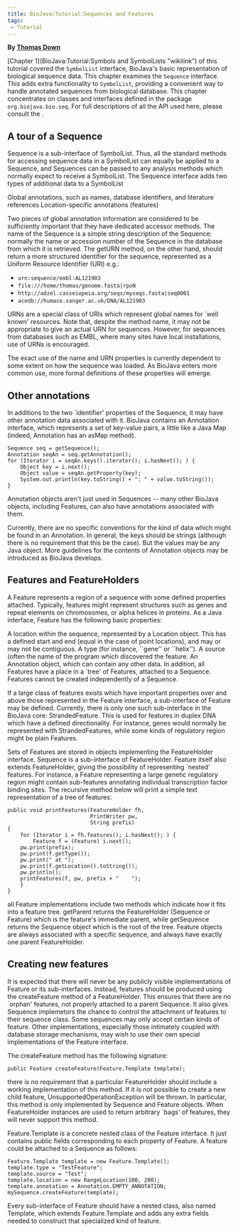 ```yaml
---
title: BioJava:Tutorial:Sequences and Features
tags:
 - Tutorial
---
```


**By [Thomas Down](mailto:td2@sanger.ac.uk)**

[Chapter 1](BioJava:Tutorial:Symbols and SymbolLists "wikilink") of this
tutorial covered the `SymbolList` interface, BioJava's basic
representation of biological sequence data. This chapter examines the
`Sequence` interface. This adds extra functionality to `SymbolList`,
providing a convenient way to handle annotated sequences from biological
database. This chapter concentrates on classes and interfaces defined in
the package `org.biojava.bio.seq`. For full descriptions of all the API
used here, please consult the .

A tour of a Sequence
--------------------

Sequence is a sub-interface of SymbolList. Thus, all the standard
methods for accessing sequence data in a SymbolList can equally be
applied to a Sequence, and Sequences can be passed to any analysis
methods which normally expect to receive a SymbolList. The Sequence
interface adds two types of additional data to a SymbolList

Global annotations, such as names, database identifiers, and literature
references Location-specific annotations (features)

Two pieces of global annotation information are considered to be
sufficiently important that they have dedicated accessor methods. The
name of the Sequence is a simple string description of the Sequence:
normally the name or accession number of the Sequence in the database
from which it is retrieved. The getURN method, on the other hand, should
return a more structured identifier for the sequence, represented as a
Uniform Resource Identifier (URI) e.g.:

-   `urn:sequence/embl:AL121903`
-   `file:///home/thomas/genome.fasta|rpoN`
-   `http://adzel.casseiopeia.org/seqs/myseqs.fasta|seq0001`
-   `acedb://humace.sanger.ac.uk/DNA/AL121903`

URNs are a special class of URIs which represent global names for \`well
known' resources. Note that, despite the method name, it may not be
appropriate to give an actual URN for sequences. However, for sequences
from databases such as EMBL, where many sites have local installations,
use of URNs is encouraged.

The exact use of the name and URN properties is currently dependent to
some extent on how the sequence was loaded. As BioJava enters more
common use, more formal definitions of these properties will emerge.

Other annotations
-----------------

In additions to the two \`identifier' properties of the Sequence, it may
have other annotation data associated with it. BioJava contains an
Annotation interface, which represents a set of key-value pairs, a
little like a Java Map (indeed, Annotation has an asMap method).

    Sequence seq = getSequence();
    Annotation seqAn = seq.getAnnotation();
    for (Iterator i = seqAn.keys().iterator(); i.hasNext(); ) {
        Object key = i.next();
        Object value = seqAn.getProperty(key);
        System.out.println(key.toString() + ": " + value.toString());
    }

Annotation objects aren't just used in Sequences -- many other BioJava
objects, including Features, can also have annotations associated with
them.

Currently, there are no specific conventions for the kind of data which
might be found in an Annotation. In general, the keys should be strings
(although there is no requirement that this be the case). But the values
may be any Java object. More guidelines for the contents of Annotation
objects may be introduced as BioJava develops.

Features and FeatureHolders
---------------------------

A Feature represents a region of a sequence with some defined properties
attached. Typically, features might represent structures such as genes
and repeat elements on chromosomes, or alpha helices in proteins. As a
Java interface, Feature has the following basic properties:

A location within the sequence, represented by a Location object. This
has a defined start and end (equal in the case of point locations), and
may or may not be contiguous. A type (for instance, \`\`gene'' or
\`\`helix''). A source (often the name of the program which discovered
the feature. An Annotation object, which can contain any other data. In
addition, all Features have a place in a \`tree' of Features, attached
to a Sequence. Features cannot be created independently of a Sequence.

If a large class of features exists which have important properties over
and above those represented in the Feature interface, a sub-interface of
Feature may be defined. Currently, there is only one such sub-interface
in the BioJava core: StrandedFeature. This is used for features in
duplex DNA which have a defined directionality. For instance, genes
would normally be represented with StrandedFeatures, while some kinds of
regulatory region might be plain Features.

Sets of Features are stored in objects implementing the FeatureHolder
interface. Sequence is a sub-interface of FeatureHolder. Feature itself
also extends FeatureHolder, giving the possibility of representing
\`nested' features. For instance, a Feature representing a large genetic
regulatory region might contain sub-features annotating individual
transcription factor binding sites. The recursive method below will
print a simple text representation of a tree of features:

    public void printFeatures(FeatureHolder fh, 
                              PrintWriter pw,
                              String prefix)
    {
        for (Iterator i = fh.features(); i.hasNext(); ) {
            Feature f = (Feature) i.next();
        pw.print(prefix);
        pw.print(f.getType());
        pw.print(" at ");
        pw.print(f.getLocation().toString());
        pw.println();
        printFeatures(f, pw, prefix + "    ");
        }
    }

all Feature implementations include two methods which indicate how it
fits into a feature tree. getParent returns the FeatureHolder (Sequence
or Feature) which is the feature's immediate parent, while getSequence
returns the Sequence object which is the root of the tree. Feature
objects are always associated with a specific sequence, and always have
exactly one parent FeatureHolder.

Creating new features
---------------------

It is expected that there will never be any publicly visible
implementations of Feature or its sub-interfaces. Instead, features
should be produced using the createFeature method of a FeatureHolder.
This ensures that there are no \`orphan' features, not properly attached
to a parent Sequence. It also gives Sequence implemetors the chance to
control the attachment of features to their sequence class. Some
sequences may only accept certain kinds of feature. Other
implementations, especially those intimately coupled with database
storage mechanisms, may wish to use their own special implementations of
the Feature interface.

The createFeature method has the following signature:

    public Feature createFeature(Feature.Template template);

there is no requirement that a particular FeatureHolder should include a
working implementation of this method. If it is not possible to create a
new child feature, UnsupportedOperationException will be thrown. In
particular, this method is only implemented by Sequence and Feature
objects. When FeatureHolder instances are used to return arbitrary
\`bags' of features, they will never support this method.

Feature.Template is a concrete nested class of the Feature interface. It
just contains public fields corresponding to each property of Feature. A
feature could be attached to a Sequence as follows:

    Feature.Template template = new Feature.Template();
    template.type = "TestFeature";
    template.source = "Test";
    template.location = new RangeLocation(100, 200);
    template.annotation = Annotation.EMPTY_ANNOTATION;
    mySequence.createFeature(template);

Every sub-interface of Feature should have a nested class, also named
Template, which extends Feature.Template and adds any extra fields
needed to construct that specialized kind of feature.
